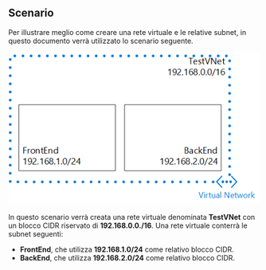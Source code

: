 ## Scenario

Per illustrare meglio come creare una rete virtuale e le relative subnet, in questo documento verrà utilizzato lo scenario seguente.

![Scenario di una rete virtuale](./media/virtual-networks-create-vnet-scenario-include/vnet-scenario.png)

In questo scenario verrà creata una rete virtuale denominata **TestVNet** con un blocco CIDR riservato di **192.168.0.0./16**. Una rete virtuale conterrà le subnet seguenti:

- **FrontEnd**, che utilizza **192.168.1.0/24** come relativo blocco CIDR.
- **BackEnd**, che utilizza **192.168.2.0/24** come relativo blocco CIDR.

 

<!---HONumber=August15_HO9-->